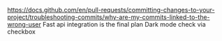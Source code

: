 https://docs.github.com/en/pull-requests/committing-changes-to-your-project/troubleshooting-commits/why-are-my-commits-linked-to-the-wrong-user
Fast api integration is the final plan
Dark mode check via checkbox

